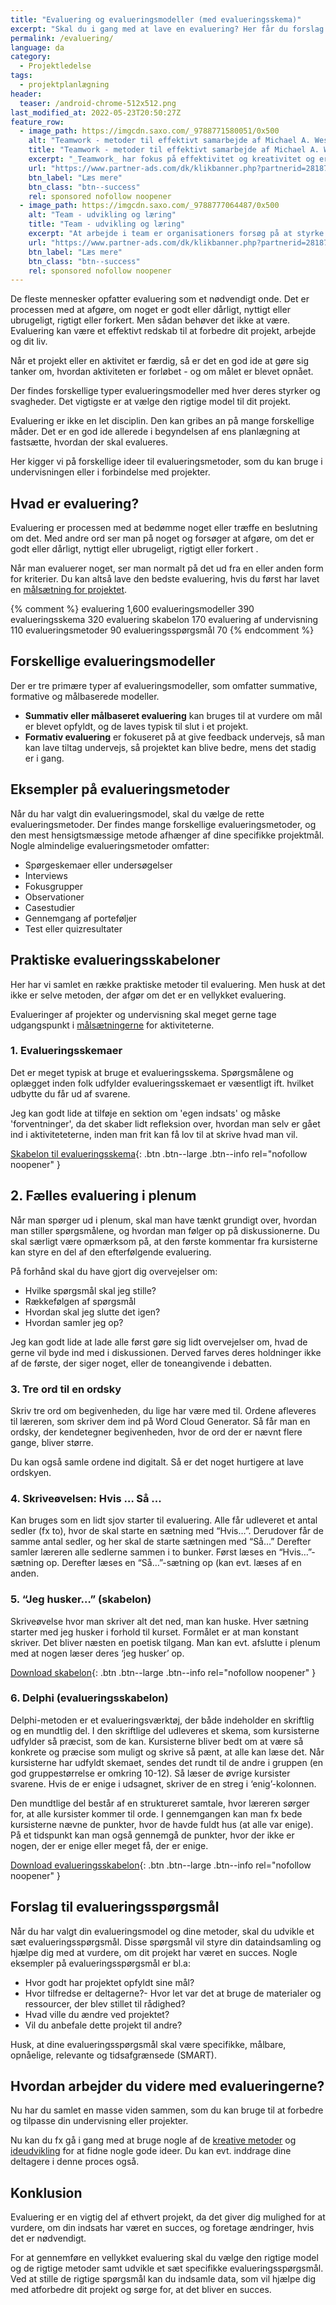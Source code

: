 ```yaml
---
title: "Evaluering og evalueringsmodeller (med evalueringsskema)"
excerpt: "Skal du i gang med at lave en evaluering? Her får du forslag til evalueringsmodeller og du kan se eksempler på evalueringsskemaer."
permalink: /evaluering/
language: da
category:
  - Projektledelse
tags:
  - projektplanlægning
header:
  teaser: /android-chrome-512x512.png
last_modified_at: 2022-05-23T20:50:27Z
feature_row:
  - image_path: https://imgcdn.saxo.com/_9788771580051/0x500
    alt: "Teamwork - metoder til effektivt samarbejde af Michael A. West"
    title: "Teamwork - metoder til effektivt samarbejde af Michael A. West"
    excerpt: "_Teamwork_ har fokus på effektivitet og kreativitet og er for alle, der på den ene eller anden måde bruger teamwork i deres dagligdag. Bogen er fyldt med praktiske eksempler og teori, der kan hjælpe et team med at opstille mål og opnå dem."
    url: "https://www.partner-ads.com/dk/klikbanner.php?partnerid=28187&bannerid=43264&htmlurl=https://www.saxo.com/dk/teamwork_michael-a-west_haeftet_9788771580051"
    btn_label: "Læs mere"
    btn_class: "btn--success"
    rel: sponsored nofollow noopener
  - image_path: https://imgcdn.saxo.com/_9788777064487/0x500
    alt: "Team - udvikling og læring"
    title: "Team - udvikling og læring"
    excerpt: "At arbejde i team er organisationers forsøg på at styrke udvikling af faglige og personlige potentialer og kompetencer. Bogens formål er at give svar på, hvordan udvikling og læring i team kan blive en succes, fx om sporten er en passende metafor til at fremme teamudvikling og læring og forståelse af samarbejde samt om team på arbejdspladsen kan skabe nye fortællinger om medarbejdernes måde at se på samarbejde og gensidig udvikling."
    url: "https://www.partner-ads.com/dk/klikbanner.php?partnerid=28187&bannerid=43264&htmlurl=https://www.saxo.com/dk/team-udvikling-og-laering_morten-bertelsen-red-reinhard-stelter-red_haeftet_9788777064487"
    btn_label: "Læs mere"
    btn_class: "btn--success"
    rel: sponsored nofollow noopener
---
```


De fleste mennesker opfatter evaluering som et nødvendigt onde. Det er processen med at afgøre, om noget er godt eller dårligt, nyttigt eller ubrugeligt, rigtigt eller forkert. Men sådan behøver det ikke at være. Evaluering kan være et effektivt redskab til at forbedre dit projekt, arbejde og dit liv.

Når et projekt eller en aktivitet er færdig, så er det en god ide at gøre sig tanker om, hvordan aktiviteten er forløbet - og om målet er blevet opnået.

Der findes forskellige typer evalueringsmodeller med hver deres styrker og svagheder. Det vigtigste er at vælge den rigtige model til dit projekt.

Evaluering er ikke en let disciplin. Den kan gribes an på mange forskellige måder. Det er en god ide allerede i begyndelsen af ens planlægning at fastsætte, hvordan der skal evalueres.

Her kigger vi på forskellige ideer til evalueringsmetoder, som du kan bruge i undervisningen eller i forbindelse med projekter.

## Hvad er evaluering?

Evaluering er processen med at bedømme noget eller træffe en beslutning om det. Med andre ord ser man på noget og forsøger at afgøre, om det er godt eller dårligt, nyttigt eller ubrugeligt, rigtigt eller forkert .

Når man evaluerer noget, ser man normalt på det ud fra en eller anden form for kriterier. Du kan altså lave den bedste evaluering, hvis du først har lavet en [målsætning for projektet](/maalhierarki-maalsaetning/).

{% comment %}
evaluering 1,600
evalueringsmodeller 390
evalueringsskema 320
evaluering skabelon 170
evaluering af undervisning 110
evalueringsmetoder 90
evalueringsspørgsmål 70
{% endcomment %}

## Forskellige evalueringsmodeller

Der er tre primære typer af evalueringsmodeller, som omfatter summative, formative og målbaserede modeller.

- **Summativ eller målbaseret evaluering** kan bruges til at vurdere om mål er blevet opfyldt, og de laves typisk til slut i et projekt.
- **Formativ evaluering** er fokuseret på at give feedback undervejs, så man kan lave tiltag undervejs, så projektet kan blive bedre, mens det stadig er i gang.

## Eksempler på evalueringsmetoder

Når du har valgt din evalueringsmodel, skal du vælge de rette evalueringsmetoder. Der findes mange forskellige evalueringsmetoder, og den mest hensigtsmæssige metode afhænger af dine specifikke projektmål. Nogle almindelige evalueringsmetoder omfatter:

- Spørgeskemaer eller undersøgelser
- Interviews
- Fokusgrupper
- Observationer
- Casestudier
- Gennemgang af porteføljer
- Test eller quizresultater

## Praktiske evalueringsskabeloner

Her har vi samlet en række praktiske metoder til evaluering. Men husk at det ikke er selve metoden, der afgør om det er en vellykket evaluering.

Evalueringer af projekter og undervisning skal meget gerne tage udgangspunkt i [målsætningerne](/maalsaetning/) for aktiviteterne.

### 1. Evalueringsskemaer

Det er meget typisk at bruge et evalueringsskema. Spørgsmålene og oplægget inden folk udfylder evalueringsskemaet er væsentligt ift. hvilket udbytte du får ud af svarene.

Jeg kan godt lide at tilføje en sektion om 'egen indsats' og måske 'forventninger', da det skaber lidt refleksion over, hvordan man selv er gået ind i aktiviteteterne, inden man frit kan få lov til at skrive hvad man vil.

[Skabelon til evalueringsskema](http://kortlink.dk/gkza){: .btn .btn--large .btn--info rel="nofollow noopener" }

## 2. Fælles evaluering i plenum

Når man spørger ud i plenum, skal man have tænkt grundigt over, hvordan man stiller spørgsmålene, og hvordan man følger op på diskussionerne. Du skal særligt være opmærksom på, at den første kommentar fra kursisterne kan styre en del af den efterfølgende evaluering.

På forhånd skal du have gjort dig overvejelser om:

- Hvilke spørgsmål skal jeg stille?
- Rækkefølgen af spørgsmål
- Hvordan skal jeg slutte det igen?
- Hvordan samler jeg op?

Jeg kan godt lide at lade alle først gøre sig lidt overvejelser om, hvad de gerne vil byde ind med i diskussionen. Derved farves deres holdninger ikke af de første, der siger noget, eller de toneangivende i debatten.

### 3. Tre ord til en ordsky

Skriv tre ord om begivenheden, du lige har være med til. Ordene afleveres til læreren, som skriver dem ind på Word Cloud Generator. Så får man en ordsky, der kendetegner begivenheden, hvor de ord der er nævnt flere gange, bliver større.

Du kan også samle ordene ind digitalt. Så er det noget hurtigere at lave ordskyen.

### 4. Skriveøvelsen: Hvis … Så ...

Kan bruges som en lidt sjov starter til evaluering. Alle får udleveret et antal sedler (fx to), hvor de skal starte en sætning med “Hvis…”. Derudover får de samme antal sedler, og her skal de starte sætningen med “Så…” Derefter samler læreren alle sedlerne sammen i to bunker. Først læses en “Hvis…”-sætning op. Derefter læses en “Så…”-sætning op (kan evt. læses af en anden.

### 5. “Jeg husker…” (skabelon)

Skriveøvelse hvor man skriver alt det ned, man kan huske. Hver sætning starter med jeg husker i forhold til kurset. Formålet er at man konstant skriver. Det bliver næsten en poetisk tilgang. Man kan evt. afslutte i plenum med at nogen læser deres ‘jeg husker’ op.

[Download skabelon](http://kortlink.dk/gcm6){: .btn .btn--large .btn--info rel="nofollow noopener" }

### 6. Delphi (evalueringsskabelon)

Delphi-metoden er et evalueringsværktøj, der både indeholder en skriftlig og en mundtlig del. I den skriftlige del udleveres et skema, som kursisterne udfylder så præcist, som de kan. Kursisterne bliver bedt om at være så konkrete og præcise som muligt og skrive så pænt, at alle kan læse det. Når kursisterne har udfyldt skemaet, sendes det rundt til de andre i gruppen (en god gruppestørrelse er omkring 10-12). Så læser de øvrige kursister svarene. Hvis de er enige i udsagnet, skriver de en streg i ‘enig’-kolonnen.

Den mundtlige del består af en struktureret samtale, hvor læreren sørger for, at alle kursister kommer til orde. I gennemgangen kan man fx bede kursisterne nævne de punkter, hvor de havde fuldt hus (at alle var enige). På et tidspunkt kan man også gennemgå de punkter, hvor der ikke er nogen, der er enige eller meget få, der er enige.

[Download evalueringsskabelon](http://kortlink.dk/gcm7){: .btn .btn--large .btn--info rel="nofollow noopener" }

## Forslag til evalueringsspørgsmål

Når du har valgt din evalueringsmodel og dine metoder, skal du udvikle et sæt evalueringsspørgsmål. Disse spørgsmål vil styre din dataindsamling og hjælpe dig med at vurdere, om dit projekt har været en succes. Nogle eksempler på evalueringsspørgsmål er bl.a:

- Hvor godt har projektet opfyldt sine mål?
- Hvor tilfredse er deltagerne?- Hvor let var det at bruge de materialer og ressourcer, der blev stillet til rådighed?
- Hvad ville du ændre ved projektet?
- Vil du anbefale dette projekt til andre?

Husk, at dine evalueringsspørgsmål skal være specifikke, målbare, opnåelige, relevante og tidsafgrænsede (SMART).

## Hvordan arbejder du videre med evalueringerne?

Nu har du samlet en masse viden sammen, som du kan bruge til at forbedre og tilpasse din undervisning eller projekter.

Nu kan du fx gå i gang med at bruge nogle af de [kreative metoder](/kreativitet/) og [ideudvikling](/ideudvikling/) for at fidne nogle gode ideer. Du kan evt. inddrage dine deltagere i denne proces også.

## Konklusion

Evaluering er en vigtig del af ethvert projekt, da det giver dig mulighed for at vurdere, om din indsats har været en succes, og foretage ændringer, hvis det er nødvendigt.

For at gennemføre en vellykket evaluering skal du vælge den rigtige model og de rigtige metoder samt udvikle et sæt specifikke evalueringsspørgsmål. Ved at stille de rigtige spørgsmål kan du indsamle data, som vil hjælpe dig med atforbedre dit projekt og sørge for, at det bliver en succes.
